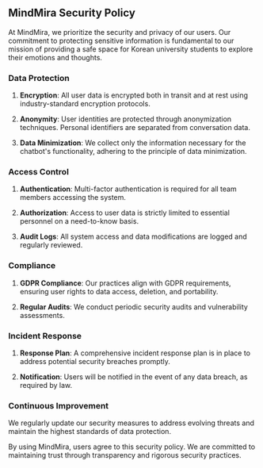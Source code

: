 ## MindMira Security Policy

At MindMira, we prioritize the security and privacy of our users. Our commitment to protecting sensitive information is fundamental to our mission of providing a safe space for Korean university students to explore their emotions and thoughts.

### Data Protection

1. **Encryption**: All user data is encrypted both in transit and at rest using industry-standard encryption protocols.

2. **Anonymity**: User identities are protected through anonymization techniques. Personal identifiers are separated from conversation data.

3. **Data Minimization**: We collect only the information necessary for the chatbot's functionality, adhering to the principle of data minimization.

### Access Control

1. **Authentication**: Multi-factor authentication is required for all team members accessing the system.

2. **Authorization**: Access to user data is strictly limited to essential personnel on a need-to-know basis.

3. **Audit Logs**: All system access and data modifications are logged and regularly reviewed.

### Compliance

1. **GDPR Compliance**: Our practices align with GDPR requirements, ensuring user rights to data access, deletion, and portability.

2. **Regular Audits**: We conduct periodic security audits and vulnerability assessments.

### Incident Response

1. **Response Plan**: A comprehensive incident response plan is in place to address potential security breaches promptly.

2. **Notification**: Users will be notified in the event of any data breach, as required by law.

### Continuous Improvement

We regularly update our security measures to address evolving threats and maintain the highest standards of data protection.

By using MindMira, users agree to this security policy. We are committed to maintaining trust through transparency and rigorous security practices.

